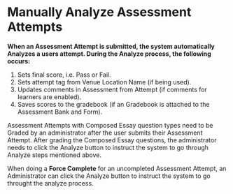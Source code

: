 # Manually Analyze Assessment Attempts

**When an Assessment Attempt is submitted, the system automatically Analyzes a users attempt. During the Analyze process, the following occurs:**
1. Sets final score, i.e. Pass or Fail.
2. Sets attempt tag from Venue Location Name (if being used).
3. Updates comments in Assessment from Attempt (if comments for learners are enabled).
4. Saves scores to the gradebook (if an Gradebook is attached to the Assessment Bank and Form).

Assessment Attempts with Composed Essay question types need to be Graded by an administrator after the user submits their Assessment Attempt. 
After grading the Composed Essay questions, the administrator needs to click the Analyze button to instruct the system to go through Analyze steps mentioned above.  

When doing a **Force Complete** for an uncompleted Assessment Attempt, an Administrator can click the Analyze button to instruct the system to go throught the analyze process.

